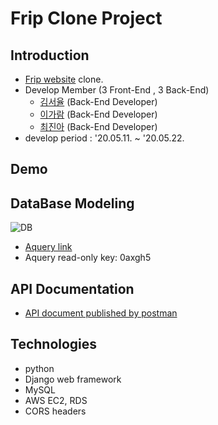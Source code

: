 # Frip Clone Project

## Introduction
- [Frip website](https://www.frip.co.kr/) clone.
- Develop Member (3 Front-End , 3 Back-End)
  - [김서율](https://github.com/zoeyul07) (Back-End Developer)
  - [이가람](https://github.com/Magrfs) (Back-End Developer)
  - [최진아](https://github.com/2cong) (Back-End Developer)
- develop period : '20.05.11. ~ '20.05.22.

## Demo

## DataBase Modeling
![DB](https://images.velog.io/images/2cong/post/f41ecf7e-297b-4ac7-a8bf-d96bb832530b/fleap_20200702_40_50.png)
- [Aquery link](https://aquerytool.com:443/aquerymain/index/?rurl=af1e6984-55f7-46ef-ac7a-7322993aa1b1&)
- Aquery read-only key: 0axgh5

## API Documentation
- [API document published by postman]()

## Technologies
- python
- Django web framework
- MySQL
- AWS EC2, RDS
- CORS headers
